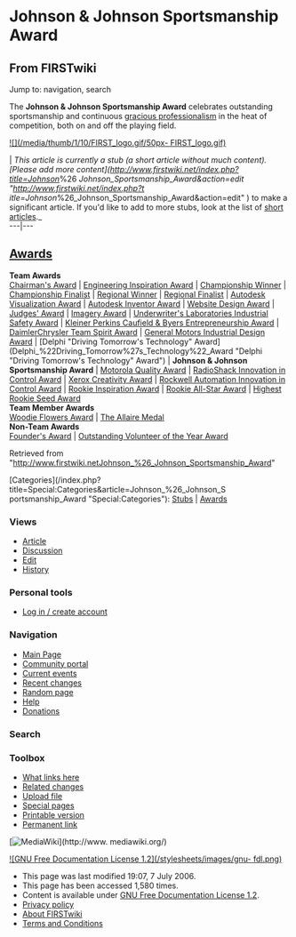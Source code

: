 # Johnson & Johnson Sportsmanship Award

## From FIRSTwiki

Jump to: navigation, search

The **Johnson & Johnson Sportsmanship Award** celebrates outstanding sportsmanship and continuous [gracious professionalism](Gracious_professionalism "Gracious
professionalism") in the heat of competition, both on and off the playing field.

[![](/media/thumb/1/10/FIRST_logo.gif/50px-
FIRST_logo.gif)](Image:FIRST_logo.gif)

| _This article is currently a stub (a short article without much content). [Please add more content](<http://www.firstwiki.net/index.php?title=Johnson>_%26 _Johnson_Sportsmanship_Award&action=edit "<http://www.firstwiki.net/index.php?t> itle=Johnson_%26_Johnson_Sportsmanship_Award&action=edit" ) to make a significant article. If you'd like to add to more stubs, look at the list of [short articles](Special:Shortpages "Special:Shortpages")._<br>
---|---

## [Awards](Awards "Awards")

**Team Awards**<br>
[Chairman's Award](Chairman%27s_Award "Chairman's Award") | [Engineering Inspiration Award](Engineering_Inspiration_Award "Engineering Inspiration Award") | [Championship Winner](Championship_Winner "Championship Winner") | [Championship Finalist](Championship_Finalist "Championship Finalist") | [Regional Winner](Regional_Winner "Regional Winner") | [Regional Finalist](Regional_Finalist "Regional Finalist") | [Autodesk Visualization Award](Autodesk_Visualization_Award "Autodesk
Visualization Award") | [Autodesk Inventor Award](Autodesk_Inventor_Award "Autodesk Inventor Award") | [Website Design Award](Website_Design_Award "Website Design Award") | [Judges' Award](Judges%27_Award "Judges' Award") | [Imagery Award](Imagery_Award "Imagery Award") | [Underwriter's Laboratories Industrial Safety Award](Underwriter%27s_Laboratories_Industrial_Safety_Award "Underwriter's Laboratories Industrial Safety Award") | [Kleiner Perkins Caufield & Byers Entrepreneurship Award](Kleiner_Perkins_Caufield_%26_Byers_Entrepreneurship_Award "Kleiner Perkins Caufield & Byers Entrepreneurship Award") | [DaimlerChrysler Team Spirit Award](DaimlerChrysler_Team_Spirit_Award "DaimlerChrysler Team Spirit Award") | [General Motors Industrial Design Award](General_Motors_Industrial_Design_Award "General Motors
Industrial Design Award") | [Delphi "Driving Tomorrow's Technology" Award](Delphi_%22Driving_Tomorrow%27s_Technology%22_Award "Delphi
"Driving Tomorrow's Technology" Award") | **Johnson & Johnson Sportsmanship Award** | [Motorola Quality Award](Motorola_Quality_Award "Motorola Quality Award") | [RadioShack Innovation in Control Award](RadioShack_Innovation_in_Control_Award "RadioShack
Innovation in Control Award") | [Xerox Creativity Award](Xerox_Creativity_Award "Xerox Creativity Award") | [Rockwell Automation Innovation in Control Award](Rockwell_Automation_Innovation_in_Control_Award "Rockwell
Automation Innovation in Control Award") | [Rookie Inspiration Award](Rookie_Inspiration_Award "Rookie Inspiration Award") | [Rookie All-Star Award](Rookie_All-Star_Award "Rookie All-Star
Award") | [Highest Rookie Seed Award](Highest_Rookie_Seed_Award "Highest Rookie Seed Award")<br>
**Team Member Awards**<br>
[Woodie Flowers Award](Woodie_Flowers_Award "Woodie Flowers Award") | [The Allaire Medal](The_Allaire_Medal "The Allaire Medal")<br>
**Non-Team Awards**<br>
[Founder's Award](Founder%27s_Award "Founder's Award") | [Outstanding Volunteer of the Year Award](Outstanding_Volunteer_of_the_Year_Award "Outstanding
Volunteer of the Year Award")

Retrieved from "<http://www.firstwiki.netJohnson_%26_Johnson_Sportsmanship_Award>"

[Categories](/index.php?title=Special:Categories&article=Johnson_%26_Johnson_S
portsmanship_Award "Special:Categories"): [Stubs](Category:Stubs "Category:Stubs") | [Awards](Category:Awards "Category:Awards")

### Views

- [Article](Johnson_%26_Johnson_Sportsmanship_Award)
- [Discussion](/index.php?title=Talk:Johnson_%26_Johnson_Sportsmanship_Award&action=edit)
- [Edit](/index.php?title=Johnson_%26_Johnson_Sportsmanship_Award&action=edit)
- [History](/index.php?title=Johnson_%26_Johnson_Sportsmanship_Award&action=history)

### Personal tools

- [Log in / create account](/index.php?title=Special:Userlogin&returnto=Johnson_%26_Johnson_Sportsmanship_Award)

[](Main_Page "Main Page")

### Navigation

- [Main Page](Main_Page)
- [Community portal](FIRSTwiki:Community_portal)
- [Current events](Current_events)
- [Recent changes](Special:Recentchanges)
- [Random page](Special:Random)
- [Help](Help:Contents)
- [Donations](FIRSTwiki:Site_support)

### Search

### Toolbox

- [What links here](Special:Whatlinkshere/Johnson_%26_Johnson_Sportsmanship_Award)
- [Related changes](Special:Recentchangeslinked/Johnson_%26_Johnson_Sportsmanship_Award)
- [Upload file](Special:Upload)
- [Special pages](Special:Specialpages)
- [Printable version](/index.php?title=Johnson_%26_Johnson_Sportsmanship_Award&printable=yes)
- [Permanent link](/index.php?title=Johnson_%26_Johnson_Sportsmanship_Award&oldid=48560)

[![MediaWiki](/skins/common/images/poweredby_mediawiki_88x31.png)](http://www.
mediawiki.org/)

[![GNU Free Documentation License 1.2](/stylesheets/images/gnu-
fdl.png)](http://www.gnu.org/copyleft/fdl.html)

- This page was last modified 19:07, 7 July 2006.
- This page has been accessed 1,580 times.
- Content is available under [GNU Free Documentation License 1.2](http://www.gnu.org/copyleft/fdl.html "http://www.gnu.org/copyleft/fdl.html").
- [Privacy policy](FIRSTwiki:Privacy_policy "FIRSTwiki:Privacy policy")
- [About FIRSTwiki](FIRSTwiki:About "FIRSTwiki:About")
- [Terms and Conditions](FIRSTwiki:Terms_and_conditions "FIRSTwiki:Terms and conditions")
